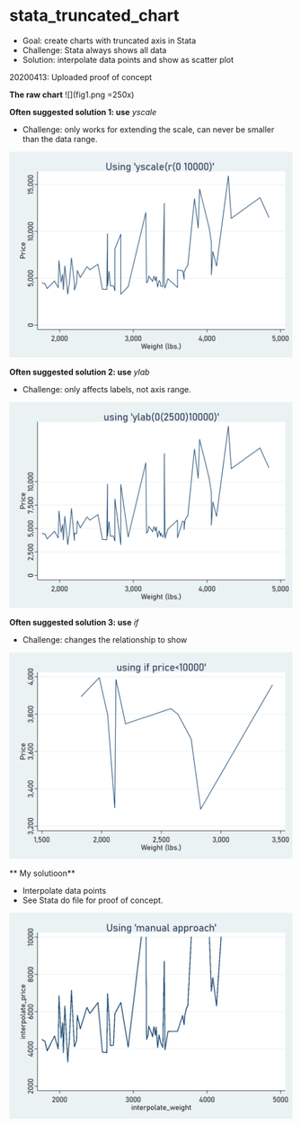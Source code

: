 # stata_truncated_chart
 
* Goal: create charts with truncated axis in Stata
* Challenge: Stata always shows all data
* Solution: interpolate data points and show as scatter plot

20200413: Uploaded proof of concept

**The raw chart**
![](fig1.png =250x)

**Often suggested solution 1: use** *yscale*

 *  Challenge: only works for extending the scale, can never be smaller than the data range. 

![](fig2.png)

**Often suggested solution 2: use** *ylab*

 *  Challenge: only affects labels, not axis range.
 
![](fig3.png)

**Often suggested solution 3: use** *if*

 *  Challenge: changes the relationship to show
 
![](fig4.png)


** My solutioon**

* Interpolate data points
* See Stata do file for proof of concept.

![](fig5.png)
